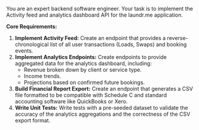 You are an expert backend software engineer. Your task is to implement the Activity feed and analytics dashboard API for the laundr.me application.

**Core Requirements:**
1.  **Implement Activity Feed:** Create an endpoint that provides a reverse-chronological list of all user transactions (Loads, Swaps) and booking events.
2.  **Implement Analytics Endpoints:** Create endpoints to provide aggregated data for the analytics dashboard, including:
    - Revenue broken down by client or service type.
    - Income trends.
    - Projections based on confirmed future bookings.
3.  **Build Financial Report Export:** Create an endpoint that generates a CSV file formatted to be compatible with Schedule C and standard accounting software like QuickBooks or Xero.
4.  **Write Unit Tests:** Write tests with a pre-seeded dataset to validate the accuracy of the analytics aggregations and the correctness of the CSV export format.
